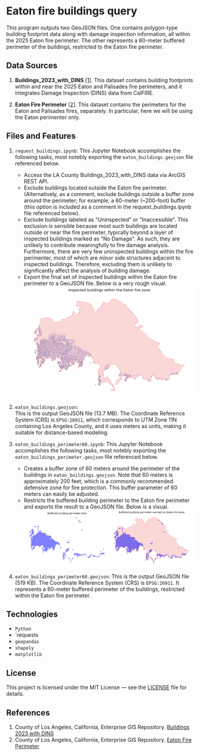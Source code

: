 # Eaton fire buildings query
This program outputs two GeoJSON files. One contains polygon-type building footprint data along with damage inspection information, all within the 2025 Eaton fire perimeter. The other represents a 60-meter buffered perimeter of the buildings, restricted to the Eaton fire perimeter.

## Data Sources
1. **Buildings_2023_with_DINS** [[1]](#1).
This dataset contains building footprints within and near the 2025 Eaton and Palisades fire perimeters, and it integrates Damage Inspection (DINS) data from CalFIRE.

2. **Eaton Fire Perimeter**  [[2]](#2).
  This dataset contains the perimeters for the Eaton and Palisades fires, separately.  In particular, here we will be using the Eaton perimenter only.  
   
## Files and Features
1. `request_buildings.ipynb`:
  This Jupyter Notebook accomplishes the following tasks, most notebly exporting the `eaton_buildings.geojson` file referenced below.
    - Access the LA County Buildings_2023_with_DINS data via ArcGIS REST API.
    - Exclude buildings located outside the Eaton fire perimeter. (Alternatively, as a comment, exclude buildings outside a buffer zone around the perimeter; for example, a 60-meter (~200-foot) buffer (this option is included as a comment in the request_buildings.ipynb file referenced below).
    - Exclude buildings labeled as "Uninspected" or "Inaccessible".  This exclusion is sensible because most such buildings are located outside or near the fire perimeter, typically beyond a layer of inspected buildings marked as "No Damage".  As such, they are unlikely to contribute meaningfully to fire damage analysis.  Furthermore, there are very few uninspected buildings within the fire perimenter, most of which are minor side structures adjacent to inspected buildings. Therefore, excluding them is unlikely to significantly affect the analysis of building damage.  
    - Export the final set of inspected buildings within the Eaton fire perimeter to a GeoJSON file. Below is a very rough visual.
![Alt text](rough_plot.png)

2. `eaton_buildings.geojson`:  
  This is the output GeoJSON file (13.7 MB). The Coordinate Reference System (CRS) is `EPSG:26911`, which corresponds to UTM Zone 11N containing Los Angeles County, and it uses meters as units, making it suitable for distance-based modeling.

3. `eaton_buildings_perimeter60.ipynb`:
   This Jupyter Notebook accomplishes the following tasks, most notebly exporting the `eaton_buildings_perimeter.geojson` file referenced below.
     - Creates a buffer zone of 60 meters around the perimeter of the buildings in `eaton_buildings.geojson`.  Note that 60 meters is approximately 200 feet, which is a commonly recommended defensive zone for fire protection. This buffer parameter of 60 meters can easily be adjusted.
     - Restricts the buffered building perimeter to the Eaton fire perimeter and exports the result to a GeoJSON file. Below is a visual.
      ![Alt_text](building_perimeter.png)

4. `eaton_buildings_perimeter60.geojson`:
     This is the output GeoJSON file (519 KB). The Coordinate Reference System (CRS) is `EPSG:26911`.  It represents a 60-meter buffered perimeter of the buildings, restricted within the Eaton fire perimeter.

  
## Technologies
-  `Python`
-  `requests
- `geopandas`
- `shapely`
- `matplotlib` 


## License
This project is licensed under the MIT License — see the [LICENSE](LICENSE) file for details.


## References
1. <a id="1"></a> County of Los Angeles, California, Enterprise GIS Repository. [Buildings 2023 with DINS](https://services.arcgis.com/RmCCgQtiZLDCtblq/ArcGIS/rest/services/Buildings_2023_with_DINS/FeatureServer/4)
2. <a id="2"></a> County of Los Angeles, California, Enterprise GIS Repository. [Eaton Fire Perimeter](https://egis-lacounty.hub.arcgis.com/maps/ad51845ea5fb4eb483bc2a7c38b2370c/about)


